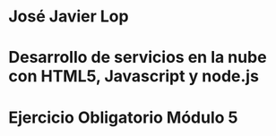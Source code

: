 # 
# José Javier Lop
#
# Desarrollo de servicios en la nube con HTML5, Javascript y node.js
# Ejercicio Obligatorio Módulo 5
#
